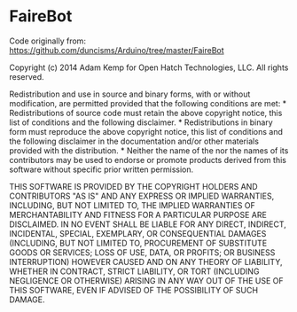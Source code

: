 # FaireBot

Code originally from: https://github.com/duncisms/Arduino/tree/master/FaireBot


Copyright (c) 2014 Adam Kemp for Open Hatch Technologies, LLC. All rights reserved.

Redistribution and use in source and binary forms, with or without modification, are permitted provided that the following conditions are met: * Redistributions of source code must retain the above copyright notice, this list of conditions and the following disclaimer. * Redistributions in binary form must reproduce the above copyright notice, this list of conditions and the following disclaimer in the documentation and/or other materials provided with the distribution. * Neither the name of the nor the names of its contributors may be used to endorse or promote products derived from this software without specific prior written permission.

THIS SOFTWARE IS PROVIDED BY THE COPYRIGHT HOLDERS AND CONTRIBUTORS "AS IS" AND ANY EXPRESS OR IMPLIED WARRANTIES, INCLUDING, BUT NOT LIMITED TO, THE IMPLIED WARRANTIES OF MERCHANTABILITY AND FITNESS FOR A PARTICULAR PURPOSE ARE DISCLAIMED. IN NO EVENT SHALL BE LIABLE FOR ANY DIRECT, INDIRECT, INCIDENTAL, SPECIAL, EXEMPLARY, OR CONSEQUENTIAL DAMAGES (INCLUDING, BUT NOT LIMITED TO, PROCUREMENT OF SUBSTITUTE GOODS OR SERVICES; LOSS OF USE, DATA, OR PROFITS; OR BUSINESS INTERRUPTION) HOWEVER CAUSED AND ON ANY THEORY OF LIABILITY, WHETHER IN CONTRACT, STRICT LIABILITY, OR TORT (INCLUDING NEGLIGENCE OR OTHERWISE) ARISING IN ANY WAY OUT OF THE USE OF THIS SOFTWARE, EVEN IF ADVISED OF THE POSSIBILITY OF SUCH DAMAGE.